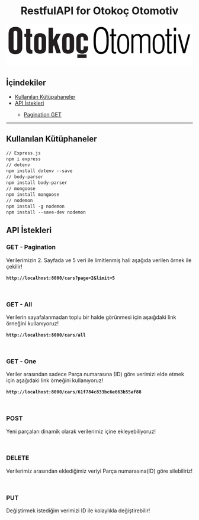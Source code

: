 
<h1 align="center"> RestfulAPI for Otokoç Otomotiv </h1>

<p align="center">
  <img src="https://raw.githubusercontent.com/icanerdogan/RestfulAPI-OtokocOtomotiv/master/images/logo.png">
</p>

 <h2>İçindekiler</h2>
 <ul>
     <li><a href="#kutuphaneler"> Kullanılan Kütüpahaneler </a></li>
     <li><a href="#api-istekleri"> API İstekleri </a></li>
        <ul>
          <li><a href="#pagination-api"> Pagination GET  </a></li>
        </ul>
 </ul>

<hr>
 
<h2 id="kutuphaneler">Kullanılan Kütüphaneler </h2>

```
// Express.js
npm i express
// dotenv
npm install dotenv --save
// body-parser
npm install body-parser
// mongoose
npm install mongoose
// nodemon
npm install -g nodemon
npm install --save-dev nodemon
```

<h2 id="api-istekleri">API İstekleri </h2>
<!-- **************************************************************************************************************************************************************** -->
<h3 id="pagination-api">GET - Pagination </h3>
<p>Verilerimizin 2. Sayfada ve 5 veri ile limitlenmiş hali aşağıda verilen örnek ile çekilir!</p>

<b>
  
```
http://localhost:8000/cars?page=2&limit=5
```
</b>
<img src="">
 <!-- **************************************************************************************************************************************************************** -->
<h3 id="all-api">GET - All </h3>
<p>Verilerin sayafalanmadan toplu bir halde görünmesi için aşaığdaki link örneğini kullanıyoruz!</p>

<b>
  
```
http://localhost:8000/cars/all
```
</b>
<img src="">
 <!-- **************************************************************************************************************************************************************** -->
<h3 id="all-api">GET - One </h3>
<p>Veriler arasından sadece Parça numarasına (ID) göre verimizi elde etmek için aşağıdaki link örneğini kullanıyoruz!</p>

<b>
  
```
http://localhost:8000/cars/61f784c833bc6e663b55af88
```
</b>
<img src="">

 <!-- **************************************************************************************************************************************************************** -->
<h3 id="all-api">POST </h3>
<p>Yeni parçaları dinamik olarak verilerimiz içine ekleyebiliyoruz!</p>

<img src="">
 <!-- **************************************************************************************************************************************************************** -->
<h3 id="all-api">DELETE </h3>
<p>Verilerimiz arasından eklediğimiz veriyi Parça numarasına(ID) göre silebiliriz!</p>

<img src="">
 <!-- **************************************************************************************************************************************************************** -->
<h3 id="all-api">PUT </h3>
<p>Değiştirmek istediğim verimizi ID ile kolaylıkla değiştirebilir!</p>

<img src="">
